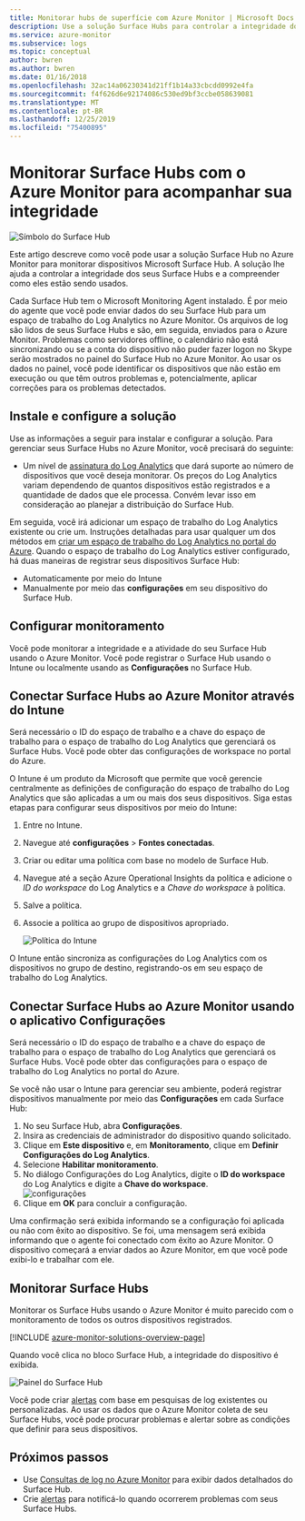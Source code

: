 ```yaml
---
title: Monitorar hubs de superfície com Azure Monitor | Microsoft Docs
description: Use a solução Surface Hubs para controlar a integridade dos seus Hubs de superfície e compreender como eles estão sendo usados.
ms.service: azure-monitor
ms.subservice: logs
ms.topic: conceptual
author: bwren
ms.author: bwren
ms.date: 01/16/2018
ms.openlocfilehash: 32ac14a06230341d21ff1b14a33cbcdd0992e4fa
ms.sourcegitcommit: f4f626d6e92174086c530ed9bf3ccbe058639081
ms.translationtype: MT
ms.contentlocale: pt-BR
ms.lasthandoff: 12/25/2019
ms.locfileid: "75400895"
---
```

# <a name="monitor-surface-hubs-with-azure-monitor-to-track-their-health"></a>Monitorar Surface Hubs com o Azure Monitor para acompanhar sua integridade

![Símbolo do Surface Hub](./media/surface-hubs/surface-hub-symbol.png)

Este artigo descreve como você pode usar a solução Surface Hub no Azure Monitor para monitorar dispositivos Microsoft Surface Hub. A solução lhe ajuda a controlar a integridade dos seus Surface Hubs e a compreender como eles estão sendo usados.

Cada Surface Hub tem o Microsoft Monitoring Agent instalado. É por meio do agente que você pode enviar dados do seu Surface Hub para um espaço de trabalho do Log Analytics no Azure Monitor. Os arquivos de log são lidos de seus Surface Hubs e são, em seguida, enviados para o Azure Monitor. Problemas como servidores offline, o calendário não está sincronizando ou se a conta do dispositivo não puder fazer logon no Skype serão mostrados no painel do Surface Hub no Azure Monitor. Ao usar os dados no painel, você pode identificar os dispositivos que não estão em execução ou que têm outros problemas e, potencialmente, aplicar correções para os problemas detectados.

## <a name="install-and-configure-the-solution"></a>Instale e configure a solução
Use as informações a seguir para instalar e configurar a solução. Para gerenciar seus Surface Hubs no Azure Monitor, você precisará do seguinte:

* Um nível de [assinatura do Log Analytics](https://azure.microsoft.com/pricing/details/log-analytics/) que dará suporte ao número de dispositivos que você deseja monitorar. Os preços do Log Analytics variam dependendo de quantos dispositivos estão registrados e a quantidade de dados que ele processa. Convém levar isso em consideração ao planejar a distribuição do Surface Hub.

Em seguida, você irá adicionar um espaço de trabalho do Log Analytics existente ou crie um. Instruções detalhadas para usar qualquer um dos métodos em [criar um espaço de trabalho do Log Analytics no portal do Azure](../learn/quick-create-workspace.md). Quando o espaço de trabalho do Log Analytics estiver configurado, há duas maneiras de registrar seus dispositivos Surface Hub:

* Automaticamente por meio do Intune
* Manualmente por meio das **configurações** em seu dispositivo do Surface Hub.

## <a name="set-up-monitoring"></a>Configurar monitoramento
Você pode monitorar a integridade e a atividade do seu Surface Hub usando o Azure Monitor. Você pode registrar o Surface Hub usando o Intune ou localmente usando as **Configurações** no Surface Hub.

## <a name="connect-surface-hubs-to-azure-monitor-through-intune"></a>Conectar Surface Hubs ao Azure Monitor através do Intune
Será necessário o ID do espaço de trabalho e a chave do espaço de trabalho para o espaço de trabalho do Log Analytics que gerenciará os Surface Hubs. Você pode obter das configurações de workspace no portal do Azure.

O Intune é um produto da Microsoft que permite que você gerencie centralmente as definições de configuração do espaço de trabalho do Log Analytics que são aplicadas a um ou mais dos seus dispositivos. Siga estas etapas para configurar seus dispositivos por meio do Intune:

1. Entre no Intune.
2. Navegue até **configurações** > **Fontes conectadas**.
3. Criar ou editar uma política com base no modelo de Surface Hub.
4. Navegue até a seção Azure Operational Insights da política e adicione o *ID do workspace* do Log Analytics e a *Chave do workspace* à política.
5. Salve a política.
6. Associe a política ao grupo de dispositivos apropriado.

   ![Política do Intune](./media/surface-hubs/intune.png)

O Intune então sincroniza as configurações do Log Analytics com os dispositivos no grupo de destino, registrando-os em seu espaço de trabalho do Log Analytics.

## <a name="connect-surface-hubs-to-azure-monitor-using-the-settings-app"></a>Conectar Surface Hubs ao Azure Monitor usando o aplicativo Configurações
Será necessário o ID do espaço de trabalho e a chave do espaço de trabalho para o espaço de trabalho do Log Analytics que gerenciará os Surface Hubs. Você pode obter das configurações para o espaço de trabalho do Log Analytics no portal do Azure.

Se você não usar o Intune para gerenciar seu ambiente, poderá registrar dispositivos manualmente por meio das **Configurações** em cada Surface Hub:

1. No seu Surface Hub, abra **Configurações**.
2. Insira as credenciais de administrador do dispositivo quando solicitado.
3. Clique em **Este dispositivo** e, em **Monitoramento**, clique em **Definir Configurações do Log Analytics**.
4. Selecione **Habilitar monitoramento**.
5. No diálogo Configurações do Log Analytics, digite o **ID do workspace** do Log Analytics e digite a **Chave do workspace**.  
   ![configurações](./media/surface-hubs/settings.png)
6. Clique em **OK** para concluir a configuração.

Uma confirmação será exibida informando se a configuração foi aplicada ou não com êxito ao dispositivo. Se foi, uma mensagem será exibida informando que o agente foi conectado com êxito ao Azure Monitor. O dispositivo começará a enviar dados ao Azure Monitor, em que você pode exibi-lo e trabalhar com ele.

## <a name="monitor-surface-hubs"></a>Monitorar Surface Hubs
Monitorar os Surface Hubs usando o Azure Monitor é muito parecido com o monitoramento de todos os outros dispositivos registrados.

[!INCLUDE [azure-monitor-solutions-overview-page](../../../includes/azure-monitor-solutions-overview-page.md)]

Quando você clica no bloco Surface Hub, a integridade do dispositivo é exibida.

   ![Painel do Surface Hub](./media/surface-hubs/surface-hub-dashboard.png)

Você pode criar [alertas](../platform/alerts-overview.md) com base em pesquisas de log existentes ou personalizadas. Ao usar os dados que o Azure Monitor coleta de seu Surface Hubs, você pode procurar problemas e alertar sobre as condições que definir para seus dispositivos.

## <a name="next-steps"></a>Próximos passos
* Use [Consultas de log no Azure Monitor](../log-query/log-query-overview.md) para exibir dados detalhados do Surface Hub.
* Crie [alertas](../platform/alerts-overview.md) para notificá-lo quando ocorrerem problemas com seus Surface Hubs.
